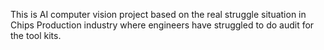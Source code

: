 This is AI computer vision project based on the real struggle situation in Chips Production industry where engineers have struggled to do audit for the tool kits.
